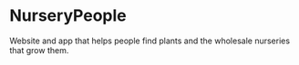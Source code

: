 # NurseryPeople
Website and app that helps people find plants and the wholesale nurseries that grow them.
